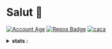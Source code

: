 # Salut 👋

[![Account Age](https://badges.pufler.dev/years/GAGOU78/?style=for-the-badge&color=27a4fb&logo=github&label=Account+Age)](https://discord.gg/u6Tn9jJdwe)
[![Repos Badge](https://badges.pufler.dev/repos/GAGOU78/?style=for-the-badge&color=27a4fb&logo=github&label=REPOS)](https://discord.gg/u6Tn9jJdwe)
[![caca](https://visitor-badge.glitch.me/badge?page_id=GAGOU78.visitor-badge)](https://discord.gg/u6Tn9jJdwe)

<details>
 <summary><strong>stats :</strong></summary>
 <img align="left" src="https://github-readme-stats.vercel.app/api?username=GAGOU78&show_icons=true&theme=chartreuse-dark&count_private=true"/>
  <img align="left" src="https://github-readme-stats.vercel.app/api/top-langs/?username=GAGOU78&compact&theme=chartreuse-dark&count_private=true"/>
</details>

